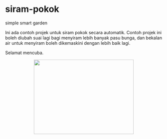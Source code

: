 # siram-pokok
simple smart garden 

Ini ada contoh projek untuk siram pokok secara automatik. Contoh projek ini boleh diubah suai lagi bagi menyiram lebih banyak pasu bunga, 
dan bekalan air untuk menyiram boleh dikemaskini dengan lebih baik lagi.

Selamat mencuba.

<div class="separator" style="clear: both; text-align: center;"><a href="https://1.bp.blogspot.com/-GRMTEdZRSU4/XwA5HnhPGTI/AAAAAAAAFTA/BFSassLSdf0ijrIzGauHMJRLAbLmpy1awCLcBGAsYHQ/s1600/IMG_20200704_133039.jpg" imageanchor="1" style="margin-left: 1em; margin-right: 1em;"><img border="0" src="https://1.bp.blogspot.com/-GRMTEdZRSU4/XwA5HnhPGTI/AAAAAAAAFTA/BFSassLSdf0ijrIzGauHMJRLAbLmpy1awCLcBGAsYHQ/s320/IMG_20200704_133039.jpg" width="320" height="240" data-original-width="1600" data-original-height="1200" /></a></div>
